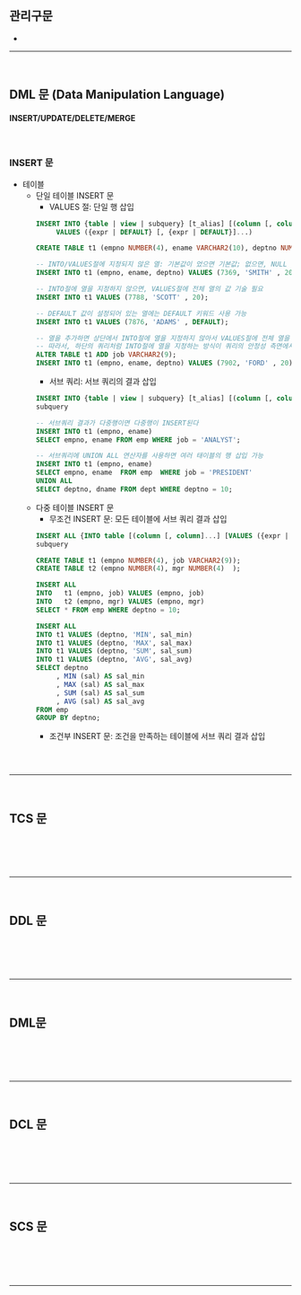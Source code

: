 ## 관리구문
> 
* 

<hr>
<br>

## DML 문 (Data Manipulation Language)
#### INSERT/UPDATE/DELETE/MERGE

<br>

### INSERT 문
* 테이블
  * 단일 테이블 INSERT 문
    * VALUES 절: 단일 행 삽입
    ```sql
    INSERT INTO {table | view | subquery} [t_alias] [(column [, column]...)]
         VALUES ({expr | DEFAULT} [, {expr | DEFAULT}]...)
    ```
    ```sql
    CREATE TABLE t1 (empno NUMBER(4), ename VARCHAR2(10), deptno NUMBER(2) DEFAULT 20);
    
    -- INTO/VALUES절에 지정되지 않은 열: 기본값이 었으면 기본값; 없으면, NULL 삽입
    INSERT INTO t1 (empno, ename, deptno) VALUES (7369, 'SMITH' , 20);
    
    -- INTO절에 열을 지정하지 않으면, VALUES절에 전체 열의 값 기술 필요
    INSERT INTO t1 VALUES (7788, 'SCOTT' , 20);
    
    -- DEFAULT 값이 설정되어 있는 열에는 DEFAULT 키워드 사용 가능
    INSERT INTO t1 VALUES (7876, 'ADAMS' , DEFAULT);
    
    -- 열을 추가하면 상단에서 INTO절에 열을 지정하지 않아서 VALUES절에 전체 열을 기술해야 했던 모든 쿼리에서 에러가 발생한다
    -- 따라서, 하단의 쿼리처럼 INTO절에 열을 지정하는 방식이 쿼리의 안정성 측면에서 바람직하다
    ALTER TABLE t1 ADD job VARCHAR2(9);
    INSERT INTO t1 (empno, ename, deptno) VALUES (7902, 'FORD' , 20);
    ```
    * 서브 쿼리: 서브 쿼리의 결과 삽입
    ```sql
    INSERT INTO {table | view | subquery} [t_alias] [(column [, column]...)]
    subquery
    ```
    ```sql
    -- 서브쿼리 결과가 다중행이면 다중행이 INSERT된다
    INSERT INTO t1 (empno, ename)
    SELECT empno, ename FROM emp WHERE job = 'ANALYST';

    -- 서브쿼리에 UNION ALL 연산자를 사용하면 여러 태이블의 행 삽입 가능
    INSERT INTO t1 (empno, ename)
    SELECT empno, ename  FROM emp  WHERE job = 'PRESIDENT'
    UNION ALL
    SELECT deptno, dname FROM dept WHERE deptno = 10;
    ```
  * 다중 테이블 INSERT 문
    * 무조건 INSERT 문: 모든 테이블에 서브 쿼리 결과 삽입
    ```sql
    INSERT ALL {INTO table [(column [, column]...] [VALUES ({expr | DEFAULT} [, {expr | DEFAULT}]...)]}...
    subquery
    ```
    ```sql
    CREATE TABLE t1 (empno NUMBER(4), job VARCHAR2(9));
    CREATE TABLE t2 (empno NUMBER(4), mgr NUMBER(4)  );

    INSERT ALL
    INTO   t1 (empno, job) VALUES (empno, job)
    INTO   t2 (empno, mgr) VALUES (empno, mgr)
    SELECT * FROM emp WHERE deptno = 10;

    INSERT ALL
    INTO t1 VALUES (deptno, 'MIN', sal_min)
    INTO t1 VALUES (deptno, 'MAX', sal_max)
    INTO t1 VALUES (deptno, 'SUM', sal_sum)
    INTO t1 VALUES (deptno, 'AVG', sal_avg)
    SELECT deptno
         , MIN (sal) AS sal_min
         , MAX (sal) AS sal_max
         , SUM (sal) AS sal_sum
         , AVG (sal) AS sal_avg
    FROM emp
    GROUP BY deptno;
    ```
    * 조건부 INSERT 문: 조건을 만족하는 테이블에 서브 쿼리 결과 삽입
    ```sql
    
    ```

<br>
<hr>
<br>

## TCS 문
#### 

<br>

### 

<br>
<hr>
<br>

## DDL 문
#### 

<br>

### 

<br>
<hr>
<br>

## DML문
#### 

<br>

### 

<br>
<hr>
<br>

## DCL 문
#### 

<br>

### 

<br>
<hr>
<br>

## SCS 문
#### 

<br>

### 

<br>
<hr>
<br>
